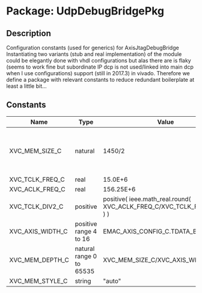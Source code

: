 # Package: UdpDebugBridgePkg

## Description

Configuration constants (used for generics) for AxisJtagDebugBridge
Instantiating two variants (stub and real implementation) of the
module could be elegantly done with vhdl configurations but alas
there are is flaky (seems to work fine but subordinate IP dcp is
not used/linked into main dcp when I use configurations) support
(still in 2017.3) in vivado.
Therefore we define a package with relevant constants to reduce
redundant boilerplate at least a little bit...

## Constants

| Name             | Type                     | Value                                                                    | Description                                             |
| ---------------- | ------------------------ | ------------------------------------------------------------------------ | ------------------------------------------------------- |
| XVC_MEM_SIZE_C   | natural                  |  1450/2                                                                  | non-jumbo MTU; mem must hold max. reply = max request/2 |
| XVC_TCLK_FREQ_C  | real                     |  15.0E+6                                                                 |                                                         |
| XVC_ACLK_FREQ_C  | real                     |  156.25E+6                                                               |                                                         |
| XVC_TCLK_DIV2_C  | positive                 |  positive( ieee.math_real.round( XVC_ACLK_FREQ_C/XVC_TCLK_FREQ_C/2.0 ) ) |                                                         |
| XVC_AXIS_WIDTH_C | positive range 4 to 16   |  EMAC_AXIS_CONFIG_C.TDATA_BYTES_C                                        |                                                         |
| XVC_MEM_DEPTH_C  | natural range 0 to 65535 |   XVC_MEM_SIZE_C/XVC_AXIS_WIDTH_C                                        |                                                         |
| XVC_MEM_STYLE_C  | string                   |  "auto"                                                                  |                                                         |
